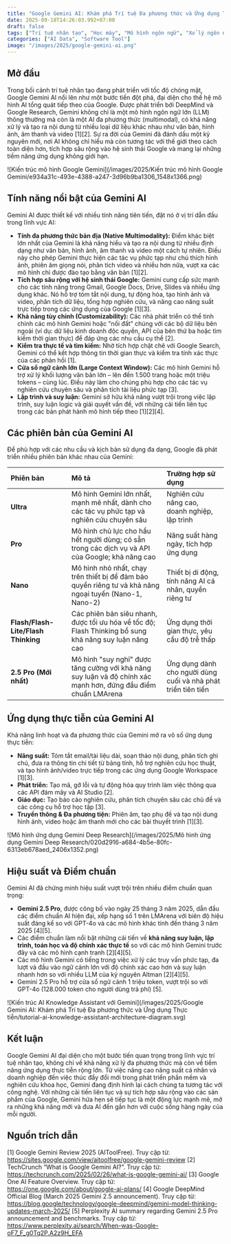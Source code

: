 ```yaml
---
title: "Google Gemini AI: Khám phá Trí tuệ Đa phương thức và Ứng dụng Thực tiễn"
date: 2025-09-18T14:26:03.992+07:00
draft: false
tags: ["Trí tuệ nhân tạo", "Học máy", "Mô hình ngôn ngữ", "Xử lý ngôn ngữ tự nhiên", "Phân tích dữ liệu", "Generative AI", "Inference", "API", "DevOps", "Hạ tầng đám mây"]
categories: ["AI Data", "Software Tool"]
image: "/images/2025/google-gemini-ai.png"
---
```


## Mở đầu

Trong bối cảnh trí tuệ nhân tạo đang phát triển với tốc độ chóng mặt, Google Gemini AI nổi lên như một bước tiến đột phá, đại diện cho thế hệ mô hình AI tổng quát tiếp theo của Google. Được phát triển bởi DeepMind và Google Research, Gemini không chỉ là một mô hình ngôn ngữ lớn (LLM) thông thường mà còn là một AI đa phương thức (multimodal), có khả năng xử lý và tạo ra nội dung từ nhiều loại dữ liệu khác nhau như văn bản, hình ảnh, âm thanh và video [1][2]. Sự ra đời của Gemini đã đánh dấu một kỷ nguyên mới, nơi AI không chỉ hiểu mà còn tương tác với thế giới theo cách toàn diện hơn, tích hợp sâu rộng vào hệ sinh thái Google và mang lại những tiềm năng ứng dụng không giới hạn.

![Kiến trúc mô hình Google Gemini](/images/2025/Kiến trúc mô hình Google Gemini/e934a31c-493e-4388-a247-3d96b9ba1306_1548x1366.png)

## Tính năng nổi bật của Gemini AI

Gemini AI được thiết kế với nhiều tính năng tiên tiến, đặt nó ở vị trí dẫn đầu trong lĩnh vực AI:

*   **Tính đa phương thức bản địa (Native Multimodality):** Điểm khác biệt lớn nhất của Gemini là khả năng hiểu và tạo ra nội dung từ nhiều định dạng như văn bản, hình ảnh, âm thanh và video một cách tự nhiên. Điều này cho phép Gemini thực hiện các tác vụ phức tạp như chú thích hình ảnh, phiên âm giọng nói, phân tích video và nhiều hơn nữa, vượt xa các mô hình chỉ được đào tạo bằng văn bản [1][2].
*   **Tích hợp sâu rộng với hệ sinh thái Google:** Gemini cung cấp sức mạnh cho các tính năng trong Gmail, Google Docs, Drive, Slides và nhiều ứng dụng khác. Nó hỗ trợ tóm tắt nội dung, tự động hóa, tạo hình ảnh và video, phân tích dữ liệu, tổng hợp nghiên cứu, và nâng cao năng suất trực tiếp trong các ứng dụng của Google [1][3].
*   **Khả năng tùy chỉnh (Customizability):** Các nhà phát triển có thể tinh chỉnh các mô hình Gemini hoặc "nối đất" chúng với các bộ dữ liệu bên ngoài (ví dụ: dữ liệu kinh doanh độc quyền, API của bên thứ ba hoặc tìm kiếm thời gian thực) để đáp ứng các nhu cầu cụ thể [2].
*   **Kiểm tra thực tế và tìm kiếm:** Nhờ tích hợp chặt chẽ với Google Search, Gemini có thể kết hợp thông tin thời gian thực và kiểm tra tính xác thực của các phản hồi [1].
*   **Cửa sổ ngữ cảnh lớn (Large Context Window):** Các mô hình Gemini hỗ trợ xử lý khối lượng văn bản lớn – lên đến 1.500 trang hoặc một triệu tokens – cùng lúc. Điều này làm cho chúng phù hợp cho các tác vụ nghiên cứu chuyên sâu và phân tích tài liệu phức tạp [3].
*   **Lập trình và suy luận:** Gemini sở hữu khả năng vượt trội trong việc lập trình, suy luận logic và giải quyết vấn đề, với những cải tiến liên tục trong các bản phát hành mô hình tiếp theo [1][2][4].

## Các phiên bản của Gemini AI

Để phù hợp với các nhu cầu và kịch bản sử dụng đa dạng, Google đã phát triển nhiều phiên bản khác nhau của Gemini:

| Phiên bản | Mô tả | Trường hợp sử dụng |
| :----------------------- | :----------------------------------------------------------------------------------------------------------- | :------------------------------------------------- |
| **Ultra** | Mô hình Gemini lớn nhất, mạnh mẽ nhất, dành cho các tác vụ phức tạp và nghiên cứu chuyên sâu | Nghiên cứu nâng cao, doanh nghiệp, lập trình |
| **Pro** | Mô hình chủ lực cho hầu hết người dùng; có sẵn trong các dịch vụ và API của Google; khả năng cao | Năng suất hàng ngày, tích hợp ứng dụng |
| **Nano** | Mô hình nhỏ nhất, chạy trên thiết bị để đảm bảo quyền riêng tư và khả năng ngoại tuyến (Nano-1, Nano-2) | Thiết bị di động, tính năng AI cá nhân, quyền riêng tư |
| **Flash/Flash-Lite/Flash Thinking** | Các phiên bản siêu nhanh, được tối ưu hóa về tốc độ; Flash Thinking bổ sung khả năng suy luận nâng cao | Ứng dụng thời gian thực, yêu cầu độ trễ thấp |
| **2.5 Pro (Mới nhất)** | Mô hình "suy nghĩ" được tăng cường với khả năng suy luận và độ chính xác mạnh hơn, đứng đầu điểm chuẩn LMArena | Ứng dụng dành cho người dùng cuối và nhà phát triển tiên tiến |

## Ứng dụng thực tiễn của Gemini AI

Khả năng linh hoạt và đa phương thức của Gemini mở ra vô số ứng dụng thực tiễn:

*   **Năng suất:** Tóm tắt email/tài liệu dài, soạn thảo nội dung, phân tích ghi chú, đưa ra thông tin chi tiết từ bảng tính, hỗ trợ nghiên cứu học thuật, và tạo hình ảnh/video trực tiếp trong các ứng dụng Google Workspace [1][3].
*   **Phát triển:** Tạo mã, gỡ lỗi và tự động hóa quy trình làm việc thông qua các API đám mây và AI Studio [2].
*   **Giáo dục:** Tạo báo cáo nghiên cứu, phân tích chuyên sâu các chủ đề và các công cụ hỗ trợ học tập [3].
*   **Truyền thông & Đa phương tiện:** Phiên âm, tạo phụ đề và tạo nội dung hình ảnh, video hoặc âm thanh mới cho các bài thuyết trình [1][3].

![Mô hình ứng dụng Gemini Deep Research](/images/2025/Mô hình ứng dụng Gemini Deep Research/020d2916-a684-4b5e-80fc-6313eb678aed_2406x1352.png)

## Hiệu suất và Điểm chuẩn

Gemini AI đã chứng minh hiệu suất vượt trội trên nhiều điểm chuẩn quan trọng:

*   **Gemini 2.5 Pro**, được công bố vào ngày 25 tháng 3 năm 2025, dẫn đầu các điểm chuẩn AI hiện đại, xếp hạng số 1 trên LMArena với biên độ hiệu suất đáng kể so với GPT-4o và các mô hình khác tính đến tháng 3 năm 2025 [4][5].
*   Các điểm chuẩn làm nổi bật những cải tiến về **khả năng suy luận, lập trình, toán học và độ chính xác thực tế** so với các mô hình Gemini trước đây và các mô hình cạnh tranh [2][4][5].
*   Các mô hình Gemini có tiếng trong việc xử lý các truy vấn phức tạp, đa lượt và đầu vào ngữ cảnh lớn với độ chính xác cao hơn và suy luận nhanh hơn so với nhiều LLM của kỷ nguyên Altman [2][4][5].
*   Gemini 2.5 Pro hỗ trợ cửa sổ ngữ cảnh 1 triệu token, vượt trội so với GPT-4o (128.000 token cho người dùng trả phí) [5].

![Kiến trúc AI Knowledge Assistant với Gemini](/images/2025/Google Gemini AI: Khám phá Trí tuệ Đa phương thức và Ứng dụng Thực tiễn/tutorial-ai-knowledge-assistant-architecture-diagram.svg)

## Kết luận

Google Gemini AI đại diện cho một bước tiến quan trọng trong lĩnh vực trí tuệ nhân tạo, không chỉ về khả năng xử lý đa phương thức mà còn về tiềm năng ứng dụng thực tiễn rộng lớn. Từ việc nâng cao năng suất cá nhân và doanh nghiệp đến việc thúc đẩy đổi mới trong phát triển phần mềm và nghiên cứu khoa học, Gemini đang định hình lại cách chúng ta tương tác với công nghệ. Với những cải tiến liên tục và sự tích hợp sâu rộng vào các sản phẩm của Google, Gemini hứa hẹn sẽ tiếp tục là một động lực mạnh mẽ, mở ra những khả năng mới và đưa AI đến gần hơn với cuộc sống hàng ngày của mỗi người.

## Nguồn trích dẫn

[1] Google Gemini Review 2025 (AIToolFree). Truy cập từ: https://sites.google.com/view/aitoolfree/google-gemini-review
[2] TechCrunch “What is Google Gemini AI?”. Truy cập từ: https://techcrunch.com/2025/02/26/what-is-google-gemini-ai/
[3] Google One AI Feature Overview. Truy cập từ: https://one.google.com/about/google-ai-plans/
[4] Google DeepMind Official Blog (March 2025 Gemini 2.5 announcement). Truy cập từ: https://blog.google/technology/google-deepmind/gemini-model-thinking-updates-march-2025/
[5] Perplexity AI summary regarding Gemini 2.5 Pro announcement and benchmarks. Truy cập từ: https://www.perplexity.ai/search/When-was-Google-oF7_F_g0Tq2P.A2z9H_EFA